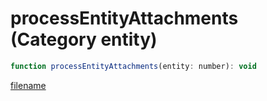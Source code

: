 # processEntityAttachments (Category entity)

```js
function processEntityAttachments(entity: number): void
```

[filename](processEntityAttachments_m.md ':include')